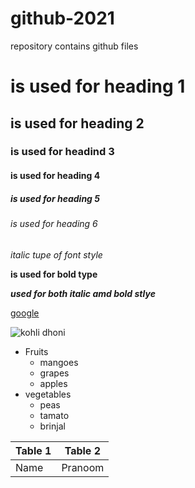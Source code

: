 # github-2021
repository contains github files

# is used for heading 1
## is used for heading 2
### is used for headind 3
#### is used for heading 4
##### is used for heading 5
###### is used for heading 6

*italic tupe of font style*

**is used for bold type**

***used for both italic amd bold stlye***

[google](www.google.com)

![kohli dhoni](https://swall.teahub.io/photos/small/300-3005669_file-image-of-virat-kohli-with-ms-dhoni.jpg)

* Fruits
   * mangoes
   * grapes
   * apples
* vegetables
   * peas
   * tamato
   * brinjal

Table 1| Table 2
-------|--------
Name | Pranoom
